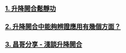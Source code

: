 ## [1. 升降開合鬆靜功](/升降3.md)

## [2. 升降開合中能夠辨證應用有幾個方面？](/升降開合中能夠辨證應用有幾個方面.md)

## [3. 昌哥分享 - 淺談升降開合](/升降開合1.md)  
